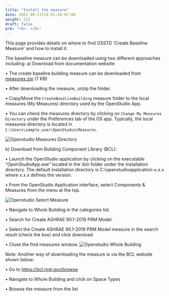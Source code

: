 ```yaml
---
title: "Install the measure"
date: 2022-09-21T14:51:16-07:00
weight: 212
draft: false
pre: "<b>- </b>"
---
```


This page provides details on where to find OSSTD 'Create Baseline Measure' and how to install it.

The baseline measure can be downloaded using two different approaches including:
a)	Download from documentation website:

•	The create baseline building measure can be downloaded from [measures.zip](BEM-for-PRM\get_start\os_app\run_measure_cli.files\measures.zip) (7 KB)

•	After downloading the measure, unzip the folder.

•	Copy/Move the `CreateBaselineBuilding` measure folder to the local measures (My Measures) directory used by the OpenStudio App.

•	You can check the measures directory by clicking on `Change My Measures Directory` under the Preferences tab of the OS app. Typically, the local measures directory is located in `C:\Users\sample_user\OpenStudio\Measures`.

![Openstudio Measures Directory](/BEM-for-PRM/get_start/os_app/images/osapp_measures_directory.jpg?width=800px&align=left&classes=border)

b)	Download from Building Component Library (BCL):

•	Launch the OpenStudio application by clicking on the executable “OpenStudioApp.exe” located in the \bin folder under the installation directory. The default installation directory is C:\openstudioapplication-x.x.x where x.x.x defines the version.

•	From the OpenStudio Application interface, select Components & Measures from the menu at the top.

![Openstudio Select Measure](/BEM-for-PRM/get_start/os_app/images/osapp_select_measure.jpg?width=800px&align=left&classes=border)

•	Navigate to Whole Building in the categories list.

•	Search for Create ASHRAE 90.1-2019 PRM Model.

•	Select the Create ASHRAE 90.1-2019 PRM Model measure in the search result (check the box) and click download.

•	Close the find measures window.
![Openstudio Whole Building](/BEM-for-PRM/get_start/os_app/images/whole_building.jpg?width=800px&align=left&classes=border)

Note: Another way of downloading the measure is via the BCL website shown below:

•	Go to https://bcl.nrel.gov/browse 

•	Navigate to Whole Building and click on Space Types 

•	Browse the measure from the list
